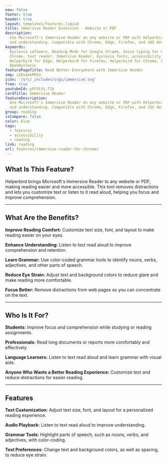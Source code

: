 ```yaml
---
new: false
footer: true
header: true
layout: templates/features.liquid
title: Immersive Reader Extension - Website or PDF
description:
  Use Microsoft's Immersive Reader on any website or PDF with Helperbird. Improve reading fluency
  and understanding. Compatible with Chrome, Edge, Firefox, and iOS devices.
keywords:
  Dyslexia software, Reading Mode for Google Chrome, Voice typing for Chrome, Text to speech for
  Chrome, text reader, Immersive Reader, dyslexia fonts, accessibility software, dyslexia software,
  Helperbird for Edge, Helperbird for Firefox, Helperbird for Chrome, Opendyslexic for Chrome,
  OpenDyslexic
featurePageTitle: Read Better Everywhere with Immersive Reader
img: i1EeaekPHIo
icon: '/src/_includes/svgs/immersive.svg'
free: true
youtubeId: pFF3t3i-7Ik
cardTitle: Immersive Reader
featureDescription:
  Use Microsoft's Immersive Reader on any website or PDF with Helperbird. Improve reading fluency
  and understanding. Compatible with Chrome, Edge, Firefox, and iOS devices.
group: reading
isCompare: false 
color: blue
tags:
  - features
  - accessibility
  - reading
link: reading
url: features/immersive-reader-for-chrome/
---
```




## What Is This Feature?

Helperbird brings Microsoft's Immersive Reader to any website or PDF, making reading easier and more accessible. This tool removes distractions and lets you customize text or listen to it read aloud, helping you focus and improve comprehension.

---

## What Are the Benefits?


**Improve Reading Comfort:** Customize text size, font, and layout to make reading easier on your eyes.  

**Enhance Understanding:** Listen to text read aloud to improve comprehension and retention.  

**Learn Grammar:** Use color-coded grammar tools to identify nouns, verbs, adjectives, and other parts of speech.  

**Reduce Eye Strain:** Adjust text and background colors to reduce glare and make reading more comfortable.  

**Focus Better:** Remove distractions from web pages so you can concentrate on the text.

---

## Who Is It For?


**Students:** Improve focus and comprehension while studying or reading assignments.  

**Professionals:** Read long documents or reports more comfortably and effectively.  

**Language Learners:** Listen to text read aloud and learn grammar with visual aids.  

**Anyone Who Wants a Better Reading Experience:** Customize text and reduce distractions for easier reading.  

---

## Features


**Text Customization:** Adjust text size, font, and layout for a personalized reading experience.  

**Audio Playback:** Listen to text read aloud to improve understanding.  

**Grammar Tools:** Highlight parts of speech, such as nouns, verbs, and adjectives, with color-coding.  

**Text Preferences:** Change text and background colors, as well as spacing, to reduce eye strain.  

